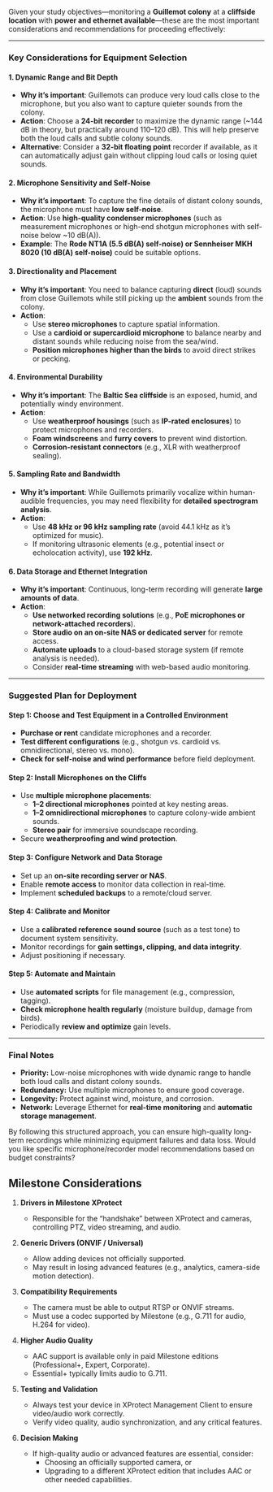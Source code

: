 Given your study objectives—monitoring a **Guillemot colony** at a **cliffside location** with **power and ethernet available**—these are the most important considerations and recommendations for proceeding effectively:

---

### **Key Considerations for Equipment Selection**

#### **1. Dynamic Range and Bit Depth**
- **Why it’s important**: Guillemots can produce very loud calls close to the microphone, but you also want to capture quieter sounds from the colony.
- **Action**: Choose a **24-bit recorder** to maximize the dynamic range (~144 dB in theory, but practically around 110–120 dB). This will help preserve both the loud calls and subtle colony sounds.
- **Alternative**: Consider a **32-bit floating point** recorder if available, as it can automatically adjust gain without clipping loud calls or losing quiet sounds.

#### **2. Microphone Sensitivity and Self-Noise**
- **Why it’s important**: To capture the fine details of distant colony sounds, the microphone must have **low self-noise**.
- **Action**: Use **high-quality condenser microphones** (such as measurement microphones or high-end shotgun microphones with self-noise below ~10 dB(A)).
- **Example**: The **Rode NT1A (5.5 dB(A) self-noise) or Sennheiser MKH 8020 (10 dB(A) self-noise)** could be suitable options.

#### **3. Directionality and Placement**
- **Why it’s important**: You need to balance capturing **direct** (loud) sounds from close Guillemots while still picking up the **ambient** sounds from the colony.
- **Action**:
  - Use **stereo microphones** to capture spatial information.
  - Use a **cardioid or supercardioid microphone** to balance nearby and distant sounds while reducing noise from the sea/wind.
  - **Position microphones higher than the birds** to avoid direct strikes or pecking.

#### **4. Environmental Durability**
- **Why it’s important**: The **Baltic Sea cliffside** is an exposed, humid, and potentially windy environment.
- **Action**:
  - Use **weatherproof housings** (such as **IP-rated enclosures**) to protect microphones and recorders.
  - **Foam windscreens** and **furry covers** to prevent wind distortion.
  - **Corrosion-resistant connectors** (e.g., XLR with weatherproof sealing).

#### **5. Sampling Rate and Bandwidth**
- **Why it’s important**: While Guillemots primarily vocalize within human-audible frequencies, you may need flexibility for **detailed spectrogram analysis**.
- **Action**:
  - Use **48 kHz or 96 kHz sampling rate** (avoid 44.1 kHz as it’s optimized for music).
  - If monitoring ultrasonic elements (e.g., potential insect or echolocation activity), use **192 kHz**.

#### **6. Data Storage and Ethernet Integration**
- **Why it’s important**: Continuous, long-term recording will generate **large amounts of data**.
- **Action**:
  - **Use networked recording solutions** (e.g., **PoE microphones or network-attached recorders**).
  - **Store audio on an on-site NAS or dedicated server** for remote access.
  - **Automate uploads** to a cloud-based storage system (if remote analysis is needed).
  - Consider **real-time streaming** with web-based audio monitoring.

---

### **Suggested Plan for Deployment**

#### **Step 1: Choose and Test Equipment in a Controlled Environment**
- **Purchase or rent** candidate microphones and a recorder.
- **Test different configurations** (e.g., shotgun vs. cardioid vs. omnidirectional, stereo vs. mono).
- **Check for self-noise and wind performance** before field deployment.

#### **Step 2: Install Microphones on the Cliffs**
- Use **multiple microphone placements**:
  - **1–2 directional microphones** pointed at key nesting areas.
  - **1–2 omnidirectional microphones** to capture colony-wide ambient sounds.
  - **Stereo pair** for immersive soundscape recording.
- Secure **weatherproofing and wind protection**.

#### **Step 3: Configure Network and Data Storage**
- Set up an **on-site recording server or NAS**.
- Enable **remote access** to monitor data collection in real-time.
- Implement **scheduled backups** to a remote/cloud server.

#### **Step 4: Calibrate and Monitor**
- Use a **calibrated reference sound source** (such as a test tone) to document system sensitivity.
- Monitor recordings for **gain settings, clipping, and data integrity**.
- Adjust positioning if necessary.

#### **Step 5: Automate and Maintain**
- Use **automated scripts** for file management (e.g., compression, tagging).
- **Check microphone health regularly** (moisture buildup, damage from birds).
- Periodically **review and optimize** gain levels.

---

### **Final Notes**
- **Priority:** Low-noise microphones with wide dynamic range to handle both loud calls and distant colony sounds.
- **Redundancy:** Use multiple microphones to ensure good coverage.
- **Longevity:** Protect against wind, moisture, and corrosion.
- **Network:** Leverage Ethernet for **real-time monitoring** and **automatic storage management**.

By following this structured approach, you can ensure high-quality long-term recordings while minimizing equipment failures and data loss. Would you like specific microphone/recorder model recommendations based on budget constraints?

## Milestone Considerations
1. **Drivers in Milestone XProtect**  
   - Responsible for the “handshake” between XProtect and cameras, controlling PTZ, video streaming, and audio.

2. **Generic Drivers (ONVIF / Universal)**  
   - Allow adding devices not officially supported.
   - May result in losing advanced features (e.g., analytics, camera-side motion detection).

3. **Compatibility Requirements**  
   - The camera must be able to output RTSP or ONVIF streams.
   - Must use a codec supported by Milestone (e.g., G.711 for audio, H.264 for video).

4. **Higher Audio Quality**  
   - AAC support is available only in paid Milestone editions (Professional+, Expert, Corporate).
   - Essential+ typically limits audio to G.711.

5. **Testing and Validation**  
   - Always test your device in XProtect Management Client to ensure video/audio work correctly.
   - Verify video quality, audio synchronization, and any critical features.

6. **Decision Making**  
   - If high-quality audio or advanced features are essential, consider:
     - Choosing an officially supported camera, or
     - Upgrading to a different XProtect edition that includes AAC or other needed capabilities.
